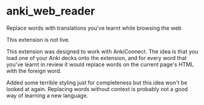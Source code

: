 # anki_web_reader
Replace words with translations you've learnt while browsing the web

This extension is not live.

This extension was designed to work with AnkiConnect. The idea is that you load one of your Anki decks onto the extension, and for every word that you've learnt in review it would replace words on the current page's HTML with the foreign word.

Added some terrible styling just for completeness but this idea won't be looked at again. Replacing words without context is probably not a good way of learning a new language.
